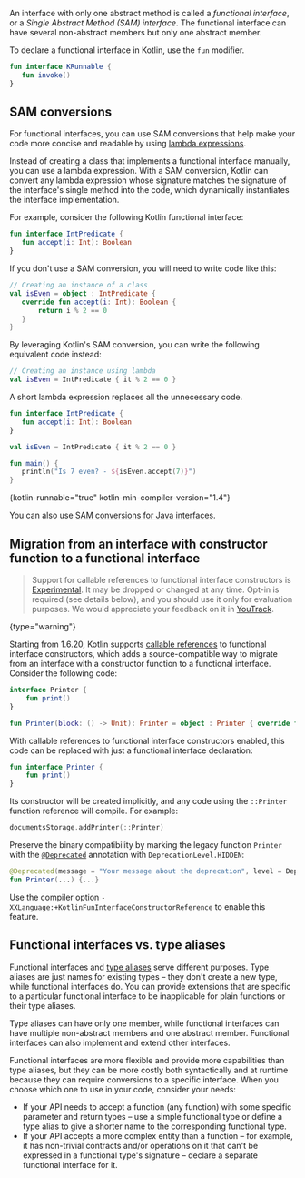 [//]: # (title: Functional \(SAM\) interfaces)

An interface with only one abstract method is called a _functional interface_, or a _Single Abstract
Method (SAM) interface_. The functional interface can have several non-abstract members but only one abstract member.

To declare a functional interface in Kotlin, use the `fun` modifier.

```kotlin
fun interface KRunnable {
   fun invoke()
}
```

## SAM conversions

For functional interfaces, you can use SAM conversions that help make your code more concise and readable by using
[lambda expressions](lambdas.md#lambda-expressions-and-anonymous-functions).

Instead of creating a class that implements a functional interface manually, you can use a lambda expression.
With a SAM conversion, Kotlin can convert any lambda expression whose signature matches
the signature of the interface's single method into the code, which dynamically instantiates the interface implementation.

For example, consider the following Kotlin functional interface:

```kotlin
fun interface IntPredicate {
   fun accept(i: Int): Boolean
}
```

If you don't use a SAM conversion, you will need to write code like this:

```kotlin
// Creating an instance of a class
val isEven = object : IntPredicate {
   override fun accept(i: Int): Boolean {
       return i % 2 == 0
   }
}
```

By leveraging Kotlin's SAM conversion, you can write the following equivalent code instead:

```kotlin
// Creating an instance using lambda
val isEven = IntPredicate { it % 2 == 0 }
```

A short lambda expression replaces all the unnecessary code.

```kotlin
fun interface IntPredicate {
   fun accept(i: Int): Boolean
}

val isEven = IntPredicate { it % 2 == 0 }

fun main() {
   println("Is 7 even? - ${isEven.accept(7)}")
}
```
{kotlin-runnable="true" kotlin-min-compiler-version="1.4"}

You can also use [SAM conversions for Java interfaces](java-interop.md#sam-conversions).

## Migration from an interface with constructor function to a functional interface

> Support for callable references to functional interface constructors is [Experimental](components-stability.md).
> It may be dropped or changed at any time. Opt-in is required (see details below), and you should use it only for evaluation purposes.
> We would appreciate your feedback on it in [YouTrack](https://youtrack.jetbrains.com/issue/KT-47939).
>
{type="warning"}

Starting from 1.6.20, Kotlin supports [callable references](reflection.md#callable-references) to functional interface constructors, which
adds a source-compatible way to migrate from an interface with a constructor function to a functional interface.
Consider the following code:

```kotlin
interface Printer { 
    fun print() 
}

fun Printer(block: () -> Unit): Printer = object : Printer { override fun print() = block() }
```

With callable references to functional interface constructors enabled, this code can be replaced with just a functional interface declaration:

```kotlin
fun interface Printer { 
    fun print()
}
```

Its constructor will be created implicitly, and any code using the `::Printer` function reference will compile. For example:

```kotlin
documentsStorage.addPrinter(::Printer)
```

Preserve the binary compatibility by marking the legacy function `Printer` with the [`@Deprecated`](https://kotlinlang.org/api/latest/jvm/stdlib/kotlin/-deprecated/)
annotation with `DeprecationLevel.HIDDEN`:

```kotlin
@Deprecated(message = "Your message about the deprecation", level = DeprecationLevel.HIDDEN)
fun Printer(...) {...}
```

Use the compiler option `-XXLanguage:+KotlinFunInterfaceConstructorReference` to enable this feature.

## Functional interfaces vs. type aliases

Functional interfaces and [type aliases](type-aliases.md) serve different purposes.
Type aliases are just names for existing types – they don't create a new type, while functional interfaces do.
You can provide extensions that are specific to a particular functional interface to be inapplicable for plain functions or their type aliases.

Type aliases can have only one member, while functional interfaces can have multiple non-abstract members and one abstract member.
Functional interfaces can also implement and extend other interfaces.

Functional interfaces are more flexible and provide more capabilities than type aliases, but they can be more costly both syntactically and at runtime because they can require conversions to a specific interface.
When you choose which one to use in your code, consider your needs:
* If your API needs to accept a function (any function) with some specific parameter and return types – use a simple functional type or define a type alias to give a shorter name to the corresponding functional type.
* If your API accepts a more complex entity than a function – for example, it has non-trivial contracts and/or operations on it that can't be expressed in a functional type's signature – declare a separate functional interface for it.
